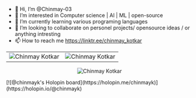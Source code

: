 - 👋 Hi, I’m @Chinmay-03
- 👀 I’m interested in Computer science | AI | ML | open-source
- 🌱 I’m currently learning various programing languages
- 💞️ I’m looking to collaborate on personel projects/ opensource ideas / or anything intresting
- 📫 How to reach me https://linktr.ee/chinmay_kotkar

<table>
  <tr>
    <td><img src="https://github-readme-stats.vercel.app/api?username=Chinmay-03&show_icons=true&theme=dark&locale=en" alt="Chinmay Kotkar" /></td>
    <td><img src="https://github-readme-stats.vercel.app/api/top-langs?username=Chinmay-03&show_icons=true&theme=dark&locale=en&layout=compact" alt="Chinmay Kotkar" /></td>
  </tr>
</table>

<div align="center">
<p><img align="center" src="https://github-readme-streak-stats.herokuapp.com/?user=Chinmay-03&theme=dark" alt="Chinmay Kotkar" /></p>
  </div>
[![@chinmayk's Holopin board](https://holopin.me/chinmayk)](https://holopin.io/@chinmayk)


<!---
Chinmay-03/Chinmay-03 is a ✨ special ✨ repository because its `README.md` (this file) appears on your GitHub profile.
You can click the Preview link to take a look at your changes.
--->
